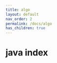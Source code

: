 ```yaml
---
title: algo
layout: default
nav_order: 2
permalink: /docs/algo
has_children: true
---
```

# java index
